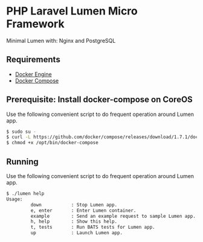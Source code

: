 # PHP Laravel Lumen Micro Framework

Minimal Lumen with: Nginx and PostgreSQL

## Requirements

* [Docker Engine](https://docs.docker.com/installation/)
* [Docker Compose](https://docs.docker.com/compose/)

## Prerequisite: Install docker-compose on CoreOS

Use the following convenient script to do frequent operation around Lumen app.

```sh
$ sudo su -
$ curl -L https://github.com/docker/compose/releases/download/1.7.1/docker-compose-`uname -s`-`uname -m` > /opt/bin/docker-compose
$ chmod +x /opt/bin/docker-compose
```

## Running

Use the following convenient script to do frequent operation around Lumen app.

```sh
$ ./lumen help
Usage:
         down           : Stop Lumen app.
         e, enter       : Enter Lumen container.
         example        : Send an example request to sample Lumen app.
         h, help        : Show this help.
         t, tests       : Run BATS tests for Lumen app.
         up             : Launch Lumen app.
```
